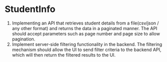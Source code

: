 # StudentInfo
1) Implementing an API that retrieves student details from a file(csv/json / any other format)  and returns the data in a paginated manner. The API should accept parameters such as page number and page size to allow pagination.
2) Implement server-side filtering functionality in the backend. The filtering mechanism should allow the UI to send filter criteria to the backend API, which will then return the filtered results to the UI.
